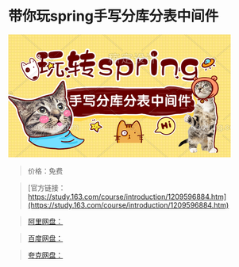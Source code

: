 # 带你玩spring手写分库分表中间件

![img](../../../assets/study163/free/0242e32ae2704ba8bb1fdc7674082658.png)

> 价格：免费

> [官方链接：https://study.163.com/course/introduction/1209596884.htm](https://study.163.com/course/introduction/1209596884.htm)

> [阿里网盘：]()

> [百度网盘：]()

> [夸克网盘：]()
